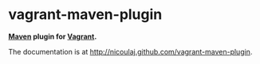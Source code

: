 vagrant-maven-plugin
====================

**[Maven](http://maven.apache.org) plugin for [Vagrant](http://www.vagrantup.com).**

The documentation is at <http://nicoulaj.github.com/vagrant-maven-plugin>.
